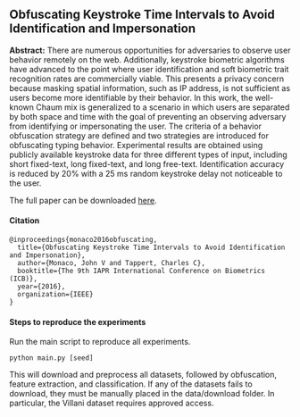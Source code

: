 ## Obfuscating Keystroke Time Intervals to Avoid Identification and Impersonation

**Abstract:** There are numerous opportunities for adversaries to observe user behavior remotely on the web. Additionally, keystroke biometric algorithms have advanced to the point where user identification and soft biometric trait recognition rates are commercially viable. This presents a privacy concern because masking spatial information, such as IP address, is not sufficient as users become more identifiable by their behavior. In this work, the well-known Chaum mix is generalized to a scenario in which users are separated by both space and time with the goal of preventing an observing adversary from identifying or impersonating the user. The criteria of a behavior obfuscation strategy are defined and two strategies are introduced for obfuscating typing behavior. Experimental results are obtained using publicly available keystroke data for three different types of input, including short fixed-text, long fixed-text, and long free-text. Identification accuracy is reduced by 20% with a 25 ms random keystroke delay not noticeable to the user.

The full paper can be downloaded [here](http://www.vmonaco.com/publications/Obfuscating%20Keystroke%20Time%20Intervals%20to%20Avoid%20Identification%20and%20Impersonation.pdf?attredirects=0).

#### Citation

    @inproceedings{monaco2016obfuscating,
      title={Obfuscating Keystroke Time Intervals to Avoid Identification and Impersonation},
      author={Monaco, John V and Tappert, Charles C},
      booktitle={The 9th IAPR International Conference on Biometrics (ICB)},
      year={2016},
      organization={IEEE}
    }

#### Steps to reproduce the experiments
 
Run the main script to reproduce all experiments.

`python main.py [seed]`

This will download and preprocess all datasets, followed by obfuscation, feature extraction, and classification. If any of the datasets fails to download, they must be manually placed in the data/download folder. In particular, the Villani dataset requires approved access.


